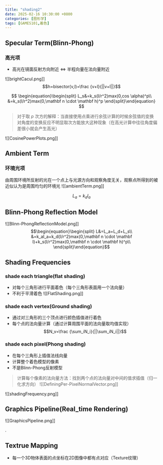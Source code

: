 ```yaml
---
title: "shading2"
date: 2025-02-16 10:30:00 +0800
categories: [图形学]
tags: [GAMES101,着色]
---
```

## Specular Term(Blinn-Phong)

### 高光项
- 高光在镜面反射方向附近 <=> 半程向量在法向量附近

![[brightCacul.png]]
$$h=bisector(v,l)=\frac {v+l}{||v+l||}$$

$$
\begin{equation}\begin{split}
L_s&=k_s(I/r^2)max(0,cos \alpha)^p\\
&=k_s(I/r^2)max(0,\mathbf n \cdot \mathbf h)^p
\end{split}\end{equation}
$$
>对于取 $p$ 次方的解释：当直接使用点乘进行余弦计算的时候余弦值的变换对角度的变换反应不明显取次方能放大这种现象（在高光计算中往往角度偏差很小就会产生高光）

![[CosinePowerPlots.png]]
## Ambient Term

### 环境光项
由周围环境所反射的光在一个点上与光源方向和观察角度无关，观察点所得到的被近似认为是周围均匀的环境光
![[ambientTerm.png]]

$$L_a=k_aI_a$$
## Blinn-Phong Reflection Model

![[Blinn-PhongReflectionModel.png]]
$$\begin{equation}\begin{split}
L&=L_a+L_d+L_s\\
&=k_aI_a+k_d(I/r^2)max(0,\mathbf n \cdot \mathbf l)+k_s(I/r^2)max(0,\mathbf n \cdot \mathbf h)^p\\
\end{split}\end{equation}$$
## Shading Frequencies
### shade each triangle(flat shading)
- 对每个三角形进行平面着色（每个三角形表面用一个法向量）
- 不利于平滑着色
![[FlatShading.png]]

### shade each vertex(Ground shading)
- 通过对三角形的三个顶点进行颜色插值进行着色
- 每个点的法向量计算（通过计算周围平面的法向量取均值实现）
$$N_v=\frac {\sum_iN_i}{||\sum_iN_i||}$$
### shade each pixel(Phong shading)
- 在每个三角形上插值法线向量
- 计算整个着色模型的像素
- 不是Blinn-Phong反射模型
>计算每个像素的法向量方法：找到两个点的法向量对中间的值求插值（归一化求方向）
>![[DefiningPer-PixelNormalVector.png]]


![[shadingFrequency.png]]

## Graphics Pipeline(Real_time Rendering)
![[GraphicsPipeline.png]]

.

## Textrue Mapping

- 每一个3D物体表面的点坐标在2D图像中都有点对应（Texture纹理）